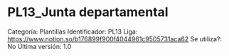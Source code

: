 # PL13_Junta departamental

Categoría: Plantillas
Identificador: PL13
Liga: https://www.notion.so/b176899f900f4044961c9505731aca62
Se utiliza?: No
Última versión: 1.0